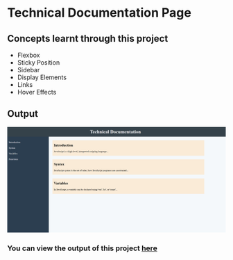 # Technical Documentation Page

## Concepts learnt through this project 

- Flexbox
- Sticky Position
- Sidebar
- Display Elements
- Links
- Hover Effects

## Output
![Alt image](https://github.com/Chethan-P-Chethu/Technical-Documentation-Page/blob/353948f288b9a6f5391005b611c2650d83159c63/Screenshot%20(15).png)

### You can view the output of this project [here](https://technical-documentation-page-coral.vercel.app/)
